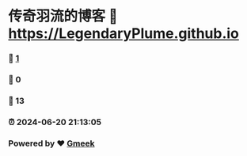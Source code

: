 # 传奇羽流的博客 :link: https://LegendaryPlume.github.io 
### :page_facing_up: [1](https://LegendaryPlume.github.io/tag.html) 
### :speech_balloon: 0 
### :hibiscus: 13 
### :alarm_clock: 2024-06-20 21:13:05 
### Powered by :heart: [Gmeek](https://github.com/Meekdai/Gmeek)
